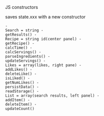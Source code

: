 JS constructors

saves state.xxx with a new constructor

    -
    Search = string -
    getResults() -
    Recipe = string id(center panel) -
    getRecipe() -
    calcTime() -
    calcServings() -
    parseIngredients() -
    updateServings() -
    Likes = array(likes, right pane) -
    addLikes() -
    deleteLike() -
    isLiked() -
    getNumLikes() -
    persistData() -
    readStorage() -
    List = array(search results, left panel) -
    addItem() -
    deleteItem() -
    updateCount()
